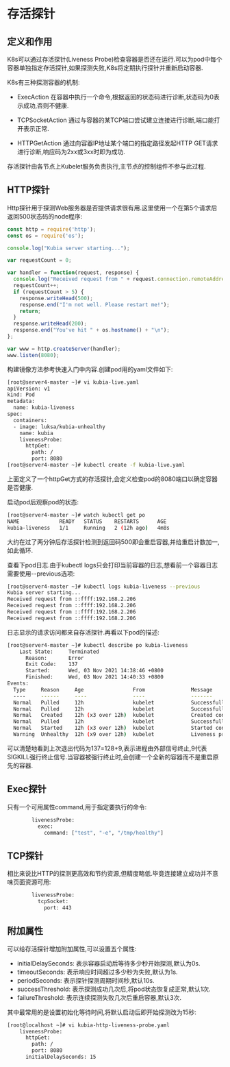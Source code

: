 

# 存活探针

## 定义和作用

K8s可以通过存活探针(Liveness Probe)检查容器是否还在运行.可以为pod中每个容器单独指定存活探针,如果探测失败,K8s将定期执行探针并重新启动容器.

K8s有三种探测容器的机制:

- ExecAction
  在容器中执行一个命令,根据返回的状态码进行诊断,状态码为0表示成功,否则不健康.

- TCPSocketAction
  通过与容器的某TCP端口尝试建立连接进行诊断,端口能打开表示正常.

- HTTPGetAction
  通过向容器IP地址某个端口的指定路径发起HTTP GET请求进行诊断,响应码为2xx或3xx时即为成功.

存活探针由各节点上Kubelet服务负责执行,主节点的控制组件不参与此过程.



## HTTP探针

Http探针用于探测Web服务器是否提供请求很有用.这里使用一个在第5个请求后返回500状态码的node程序:

```js
const http = require('http');
const os = require('os');

console.log("Kubia server starting...");

var requestCount = 0;

var handler = function(request, response) {
  console.log("Received request from " + request.connection.remoteAddress);
  requestCount++;
  if (requestCount > 5) {
    response.writeHead(500);
    response.end("I'm not well. Please restart me!");
    return;
  }
  response.writeHead(200);
  response.end("You've hit " + os.hostname() + "\n");
};

var www = http.createServer(handler);
www.listen(8080);
```

构建镜像方法参考快速入门中内容.创建pod用的yaml文件如下:

```sh
[root@server4-master ~]# vi kubia-live.yaml
apiVersion: v1
kind: Pod
metadata:
  name: kubia-liveness
spec:
  containers:
  - image: luksa/kubia-unhealthy
    name: kubia
    livenessProbe:
      httpGet:
        path: /
        port: 8080
[root@server4-master ~]# kubectl create -f kubia-live.yaml 
```

上面定义了一个httpGet方式的存活探针,会定义检查pod的8080端口以确定容器是否健康.

启动pod后观察pod的状态:

```sh
[root@server4-master ~]# watch kubectl get po
NAME             READY   STATUS    RESTARTS      AGE       
kubia-liveness   1/1     Running   2 (12h ago)   4m8s  
```

大约在过了两分钟后存活探针检测到返回码500即会重启容器,并给重启计数加一,如此循环.

查看下pod日志.由于kubectl logs只会打印当前容器的日志,想看前一个容器日志需要使用--previous选项:

```sh
[root@server4-master ~]# kubectl logs kubia-liveness --previous
Kubia server starting...
Received request from ::ffff:192.168.2.206
Received request from ::ffff:192.168.2.206
Received request from ::ffff:192.168.2.206
Received request from ::ffff:192.168.2.206
```

日志显示的请求访问都来自存活探针.再看以下pod的描述:

```sh
[root@server4-master ~]# kubectl describe po kubia-liveness
    Last State:     Terminated
      Reason:       Error
      Exit Code:    137
      Started:      Wed, 03 Nov 2021 14:38:46 +0800
      Finished:     Wed, 03 Nov 2021 14:40:33 +0800
Events:
  Type     Reason     Age                From               Message
  ----     ------     ----               ----               -------
  Normal   Pulled     12h                kubelet            Successfully pulled image "luksa/kubia-unhealthy" in 40.786546605s
  Normal   Pulled     12h                kubelet            Successfully pulled image "luksa/kubia-unhealthy" in 3.188020575s
  Normal   Created    12h (x3 over 12h)  kubelet            Created container kubia
  Normal   Pulled     12h                kubelet            Successfully pulled image "luksa/kubia-unhealthy" in 3.281767877s
  Normal   Started    12h (x3 over 12h)  kubelet            Started container kubia
  Warning  Unhealthy  12h (x9 over 12h)  kubelet            Liveness probe failed: HTTP probe failed with statuscode: 500
```

可以清楚地看到上次退出代码为137=128+9,表示进程由外部信号终止,9代表SIGKILL强行终止信号.当容器被强行终止时,会创建一个全新的容器而不是重启原先的容器.



## Exec探针

只有一个可用属性command,用于指定要执行的命令:

```sh
        livenessProbe:
          exec:
            command: ["test", "-e", "/tmp/healthy"]
```



## TCP探针

相比来说比HTTP的探测更高效和节约资源,但精度略低.毕竟连接建立成功并不意味页面资源可用:

```sh
        livenessProbe:
          tcpSocket:
            port: 443
```



## 附加属性

可以给存活探针增加附加属性,可以设置五个属性:

- initialDelaySeconds: 表示容器启动后等待多少秒开始探测,默认为0s.
- timeoutSeconds: 表示响应时间超过多少秒为失败,默认为1s.
- periodSeconds: 表示探针探测周期时间秒,默认10s.
- successThreshold: 表示探测成功几次后,将pod状态恢复成正常,默认1次.
- failureThreshold: 表示连续探测失败几次后重启容器,默认3次.

其中最常用的是设置初始化等待时间,将默认启动后即开始探测改为15秒:

```sh
[root@localhost ~]# vi kubia-http-liveness-probe.yaml 
    livenessProbe:
      httpGet:
        path: /
        port: 8080
      initialDelaySeconds: 15
```

